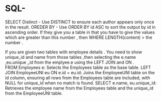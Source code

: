 # SQL-
SELECT Distinct - Use DISTINCT to ensure each author appears only once in the result.
OREDER BY - Use ORDER BY id ASC to sort the output by id in ascending order.
If they give you a table in that you have to give the values which are greater than this number , then WHERE LENGTH(content) > the number .

If you are given two tables with employee details . You need to show unique_id and name from those tables ,then selecting the e.name ,eu.unique _id from the emplyee.e  using the LEFT JOIN and ON .  
FROM Employees e: Selects the Employees table as the base table.
LEFT JOIN EmployeeUNI eu ON e.id = eu.id: Joins the EmployeeUNI table on the id column, ensuring all rows from the Employees table are included, with NULL for unique_id when no match is found.
SELECT e.name, eu.unique_id: Retrieves the employee name from the Employees table and the unique_id from the EmployeeUNI table.
